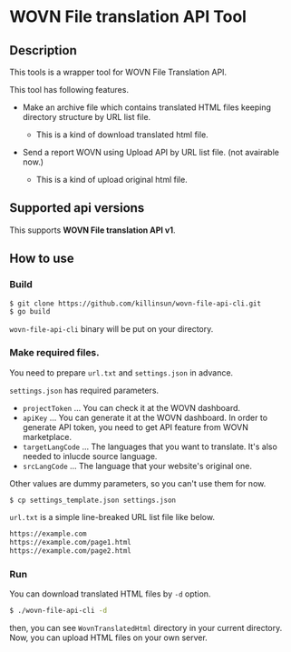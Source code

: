 # WOVN File translation API Tool

## Description

This tools is a wrapper tool for WOVN File Translation API.

This tool has following features.

- Make an archive file which contains translated HTML files keeping directory structure by URL list file.

  - This is a kind of download translated html file.

- Send a report WOVN using Upload API by URL list file. (not avairable now.)
  - This is a kind of upload original html file.

## Supported api versions

This supports **WOVN File translation API v1**.

## How to use

### Build

```bash
$ git clone https://github.com/killinsun/wovn-file-api-cli.git
$ go build
```

`wovn-file-api-cli` binary will be put on your directory.

### Make required files.

You need to prepare `url.txt` and `settings.json` in advance.

`settings.json` has required parameters.

- `projectToken` ... You can check it at the WOVN dashboard.
- `apiKey` ... You can generate it at the WOVN dashboard. In order to generate API token, you need to get API feature from WOVN marketplace.
- `targetLangCode` ... The languages that you want to translate. It's also needed to inlucde source language.
- `srcLangCode` ... The language that your website's original one.

Other values are dummy parameters, so you can't use them for now.

```bash
$ cp settings_template.json settings.json
```

`url.txt` is a simple line-breaked URL list file like below.

```url.txt
https://example.com
https://example.com/page1.html
https://example.com/page2.html
```

### Run

You can download translated HTML files by `-d` option.

```bash
$ ./wovn-file-api-cli -d
```

then, you can see `WovnTranslatedHtml` directory in your current directory.
Now, you can upload HTML files on your own server.
